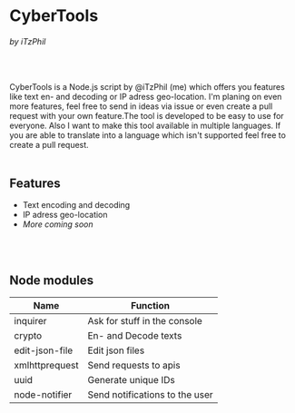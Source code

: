 # CyberTools
###### by iTzPhil
<br>



CyberTools is a Node.js script by @iTzPhil (me) which offers you features like text en- and decoding or IP adress geo-location. I'm planing on even more features, feel free to send in ideas via issue or even create a pull request with your own feature.The tool is developed to be easy to use for everyone.  Also I want to make this tool available in multiple languages. If you are able to translate into a language which isn't supported feel free to create a pull request. 
<br><br>


## Features
- Text encoding and decoding
- IP adress geo-location
- _More coming soon_

<br><br>

## Node modules 


| Name  | Function  |
| ------------ | ------------ |
|  inquirer | Ask for stuff in the console  |
| crypto  | En- and Decode texts  |
| edit-json-file  | Edit json files  |
| xmlhttprequest | Send requests to apis |
| uuid | Generate unique IDs |
| node-notifier | Send notifications to the user |






